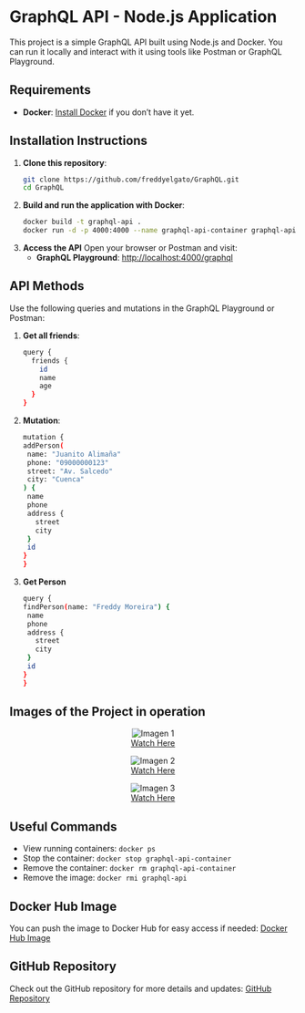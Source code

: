 
# GraphQL API - Node.js Application

This project is a simple GraphQL API built using Node.js and Docker. You can run it locally and interact with it using tools like Postman or GraphQL Playground.

## Requirements
- **Docker**: [Install Docker](https://www.docker.com/get-started) if you don’t have it yet.

## Installation Instructions

1. **Clone this repository**:
   ```bash
   git clone https://github.com/freddyelgato/GraphQL.git
   cd GraphQL
2. **Build and run the application with Docker**:
   ```bash
   docker build -t graphql-api .
   docker run -d -p 4000:4000 --name graphql-api-container graphql-api
3. **Access the API**
   Open your browser or Postman and visit:
   - **GraphQL Playground**: [http://localhost:4000/graphql](http://localhost:4000/)


## API Methods

Use the following queries and mutations in the GraphQL Playground or Postman:

1. **Get all friends**:
   ```bash
   query {
     friends {
       id
       name
       age
     }
   }
2. **Mutation**:
   ```bash
   mutation {
   addPerson(
    name: "Juanito Alimaña"
    phone: "09000000123"
    street: "Av. Salcedo"
    city: "Cuenca"
   ) {
    name
    phone
    address {
      street
      city
    }
    id
   }
   }
3. **Get Person**
   ```bash
   query {
   findPerson(name: "Freddy Moreira") {
    name
    phone
    address {
      street
      city
    }
    id
   }
   }

## Images of the Project in operation
<p align="center">
  <img src="https://i.postimg.cc/qtr66V9V/1.png" alt="Imagen 1">
  <br>
  <a href="https://postimg.cc/qtr66V9V">Watch Here</a>
</p>

<p align="center">
  <img src="https://i.postimg.cc/vgH1X7Y0/2.png" alt="Imagen 2">
  <br>
  <a href="https://postimg.cc/vgH1X7Y0">Watch Here</a>
</p>

<p align="center">
  <img src="https://i.postimg.cc/xkPJKp2k/3.png" alt="Imagen 3">
  <br>
  <a href="https://postimg.cc/xkPJKp2k">Watch Here</a>
</p>


## Useful Commands

- View running containers: `docker ps`
- Stop the container: `docker stop graphql-api-container`
- Remove the container: `docker rm graphql-api-container`
- Remove the image: `docker rmi graphql-api`

## Docker Hub Image
You can push the image to Docker Hub for easy access if needed: [Docker Hub Image](https://hub.docker.com/r/2424833f/graphql-image)

## GitHub Repository
Check out the GitHub repository for more details and updates: [GitHub Repository](https://github.com/freddyelgato/GraphQL)



